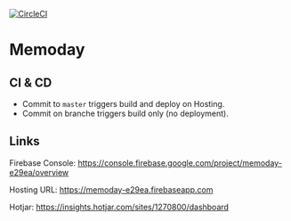 [![CircleCI](https://circleci.com/gh/xebia-france/memoday.svg?style=svg)](https://circleci.com/gh/xebia-france/memoday)

# Memoday

## CI & CD
* Commit to `master` triggers build and deploy on Hosting.
* Commit on branche triggers build only (no deployment).

## Links

Firebase Console: https://console.firebase.google.com/project/memoday-e29ea/overview

Hosting URL: https://memoday-e29ea.firebaseapp.com

Hotjar: https://insights.hotjar.com/sites/1270800/dashboard
